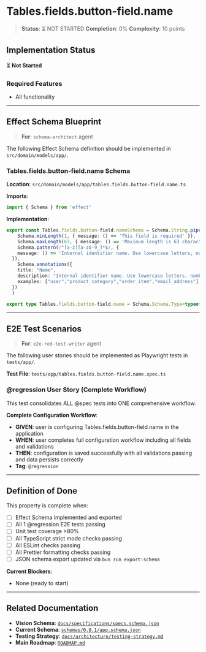 # Tables.fields.button-field.name

> **Status**: ⏳ NOT STARTED
> **Completion**: 0%
> **Complexity**: 10 points

## Implementation Status

⏳ **Not Started**

### Required Features

- All functionality

---

## Effect Schema Blueprint

> **For**: `schema-architect` agent

The following Effect Schema definition should be implemented in `src/domain/models/app/`.

### Tables.fields.button-field.name Schema

**Location**: `src/domain/models/app/tables.fields.button-field.name.ts`

**Imports**:

```typescript
import { Schema } from 'effect'
```

**Implementation**:

```typescript
export const Tables.fields.button-field.nameSchema = Schema.String.pipe(
    Schema.minLength(1, { message: () => 'This field is required' }),
    Schema.maxLength(63, { message: () => 'Maximum length is 63 characters' }),
    Schema.pattern(/^[a-z][a-z0-9_]*$/, {
    message: () => 'Internal identifier name. Use lowercase letters, numbers, and underscores. Must start with a letter. This name is used for database tables, fields, and internal references.'
  }),
    Schema.annotations({
    title: "Name",
    description: "Internal identifier name. Use lowercase letters, numbers, and underscores. Must start with a letter. This name is used for database tables, fields, and internal references.",
    examples: ["user","product_category","order_item","email_address"]
  })
  )

export type Tables.fields.button-field.name = Schema.Schema.Type<typeof Tables.fields.button-field.nameSchema>
```

---

## E2E Test Scenarios

> **For**: `e2e-red-test-writer` agent

The following user stories should be implemented as Playwright tests in `tests/app/`.

**Test File**: `tests/app/tables.fields.button-field.name.spec.ts`

### @regression User Story (Complete Workflow)

This test consolidates ALL @spec tests into ONE comprehensive workflow.

**Complete Configuration Workflow**:

- **GIVEN**: user is configuring Tables.fields.button-field.name in the application
- **WHEN**: user completes full configuration workflow including all fields and validations
- **THEN**: configuration is saved successfully with all validations passing and data persists correctly
- **Tag**: `@regression`

---

## Definition of Done

This property is complete when:

- [ ] Effect Schema implemented and exported
- [ ] All 1 @regression E2E tests passing
- [ ] Unit test coverage >80%
- [ ] All TypeScript strict mode checks passing
- [ ] All ESLint checks passing
- [ ] All Prettier formatting checks passing
- [ ] JSON schema export updated via `bun run export:schema`

**Current Blockers**:

- None (ready to start)

---

## Related Documentation

- **Vision Schema**: [`docs/specifications/specs.schema.json`](../specs.schema.json)
- **Current Schema**: [`schemas/0.0.1/app.schema.json`](../../schemas/0.0.1/app.schema.json)
- **Testing Strategy**: [`docs/architecture/testing-strategy.md`](../../architecture/testing-strategy.md)
- **Main Roadmap**: [`ROADMAP.md`](../../../ROADMAP.md)
